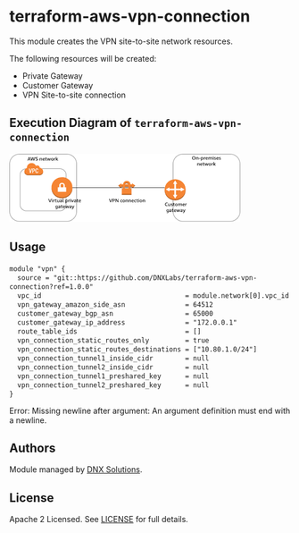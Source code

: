 # terraform-aws-vpn-connection

This module creates the VPN site-to-site network resources.

The following resources will be created:
 - Private Gateway
 - Customer Gateway 
 - VPN Site-to-site connection


## Execution Diagram of `terraform-aws-vpn-connection`
![](_docs/assets/vpn.png)

## Usage

```hcl
module "vpn" {
  source = "git::https://github.com/DNXLabs/terraform-aws-vpn-connection?ref=1.0.0"
  vpc_id                                    = module.network[0].vpc_id
  vpn_gateway_amazon_side_asn               = 64512
  customer_gateway_bgp_asn                  = 65000
  customer_gateway_ip_address               = "172.0.0.1"
  route_table_ids                           = []
  vpn_connection_static_routes_only         = true
  vpn_connection_static_routes_destinations = ["10.80.1.0/24"]
  vpn_connection_tunnel1_inside_cidr        = null
  vpn_connection_tunnel2_inside_cidr        = null
  vpn_connection_tunnel1_preshared_key      = null
  vpn_connection_tunnel2_preshared_key      = null
}
```

<!--- BEGIN_TF_DOCS --->

Error: Missing newline after argument: An argument definition must end with a newline.

<!--- END_TF_DOCS --->

## Authors

Module managed by [DNX Solutions](https://github.com/DNXLabs).

## License

Apache 2 Licensed. See [LICENSE](https://github.com/DNXLabs/terraform-aws-vpn-connection/blob/master/LICENSE) for full details.
